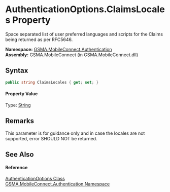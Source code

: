 AuthenticationOptions.ClaimsLocales Property
============================================
Space separated list of user preferred languages and scripts for the Claims being returned as per RFC5646.

**Namespace:** [GSMA.MobileConnect.Authentication][1]  
**Assembly:** GSMA.MobileConnect (in GSMA.MobileConnect.dll)

Syntax
------

```csharp
public string ClaimsLocales { get; set; }
```

#### Property Value
Type: [String][2]

Remarks
-------
 This parameter is for guidance only and in case the locales are not supported, error SHOULD NOT be returned. 

See Also
--------

#### Reference
[AuthenticationOptions Class][3]  
[GSMA.MobileConnect.Authentication Namespace][1]  

[1]: ../README.md
[2]: http://msdn.microsoft.com/en-us/library/s1wwdcbf
[3]: README.md
[4]: ../../_icons/Help.png
